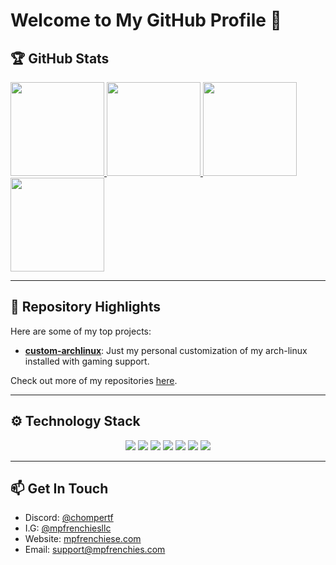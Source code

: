 # Welcome to My GitHub Profile 👋

## 🏆 GitHub Stats

<a href="https://github.com/anuraghazra/github-readme-stats">
  <img height="150" src="https://github-readme-stats.vercel.app/api?username=cannomaly&show_icons=true&theme=dark&count_private=true&hide_border=true&layout=compact&card_width=320" />
</a>

<a href="https://github.com/anuraghazra/github-readme-stats">
  <img height="150" src="https://github-readme-streak-stats.herokuapp.com/?user=cannomaly&theme=dark&hide_border=true&layout=compact&langs_count=8&card_width=320" />
</a>

<a href="https://github.com/anuraghazra/github-readme-stats">
  <img height="150" src="https://github-readme-stats.vercel.app/api/top-langs/?username=cannomaly&layout=compact&theme=dark&hide_border=true&" />
</a>

<a href="https://github.com/anuraghazra/github-readme-stats">
  <img height="150" src="https://github-profile-summary-cards.vercel.app/api/cards/repos-per-language?username=cannomaly&theme=dark&hide_border=true&layout=compact&card_width=320" />
</a>

---

## 🚀 Repository Highlights

Here are some of my top projects:

- [**custom-archlinux**](https://github.com/cannomaly/custom-archlinux): Just my personal customization of my arch-linux installed with gaming support.

Check out more of my repositories [here](https://github.com/cannomaly?tab=repositories).

---

## ⚙️ Technology Stack

<p align="center">
  <img src="https://img.shields.io/badge/Code-Python-informational?style=flat&logo=python&color=2bbc8a" />
  <img src="https://img.shields.io/badge/Code-JavaScript-informational?style=flat&logo=javascript&color=2bbc8a" />
  <img src="https://img.shields.io/badge/Code-HTML-informational?style=flat&logo=html5&color=2bbc8a" />
  <img src="https://img.shields.io/badge/Code-CSS-informational?style=flat&logo=css3&color=2bbc8a" />
  <img src="https://img.shields.io/badge/Tools-Git-informational?style=flat&logo=git&color=2bbc8a" />
  <img src="https://img.shields.io/badge/Tools-Docker-informational?style=flat&logo=docker&color=2bbc8a" />
  <img src="https://img.shields.io/badge/Tools-Kubernetes-informational?style=flat&logo=kubernetes&color=2bbc8a" />
</p>

---

## 📫 Get In Touch

- Discord: [@chompertf](https://discord.gg/aVyAwTS3eN)
- I.G: [@mpfrenchiesllc](https://www.instagram.com/mpfrenchiesllc/)
- Website: [mpfrenchiese.com](http://www.mpfrenchies.com)
- Email: support@mpfrenchies.com
